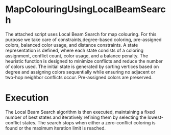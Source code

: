 # MapColouringUsingLocalBeamSearch
The attached script uses Local Beam Search for map colouring. For this purpose we take care
of constraints,degree-based coloring, pre-assigned colors, balanced color usage, and distance
constraints.
A state representation is defined, where each state consists of a coloring assignment,
conflict count, color usage, and a balance penalty. The heuristic function is designed to
minimize conflicts and reduce the number of colors used.
The initial state is generated by sorting vertices based on degree and assigning colors
sequentially while ensuring no adjacent or two-hop neighbor conflicts occur.
Pre-assigned colors are preserved.
# Execution
 The Local Beam Search algorithm is then executed, maintaining a fixed number of best
states and iteratively refining them by selecting the lowest-conflict states. The search
stops when either a zero-conflict coloring is found or the maximum iteration limit is
reached.
